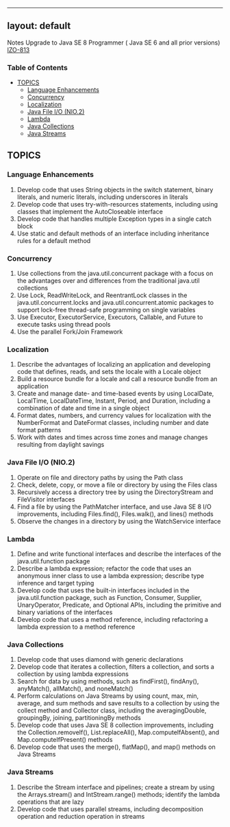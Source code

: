 
---
layout: default
---

Notes Upgrade to Java SE 8 Programmer ( Java SE 6 and all prior versions) [IZO-813](https://education.oracle.com/pls/web_prod-plq-dad/db_pages.getpage?page_id=5001&get_params=p_exam_id:1Z0-813)

### Table of Contents

- [TOPICS](#topics)
	- [Language Enhancements](#)
	- [Concurrency](#)
	- [Localization](#)
	- [Java File I/O (NIO.2)](#)
	- [Lambda](#)
	- [Java Collections](#)
	- [Java Streams](#)


## TOPICS


### Language Enhancements

1. Develop code that uses String objects in the switch statement, binary literals, and numeric literals, including underscores in literals
2. Develop code that uses try-with-resources statements, including using classes that implement the AutoCloseable interface
3. Develop code that handles multiple Exception types in a single catch block
4. Use static and default methods of an interface including inheritance rules for a default method

### Concurrency

1. Use collections from the java.util.concurrent package with a focus on the advantages over and differences from the traditional java.util collections
2. Use Lock, ReadWriteLock, and ReentrantLock classes in the java.util.concurrent.locks and java.util.concurrent.atomic packages to support lock-free thread-safe programming on single variables
3. Use Executor, ExecutorService, Executors, Callable, and Future to execute tasks using thread pools
4. Use the parallel Fork/Join Framework

### Localization

1. Describe the advantages of localizing an application and developing code that defines, reads, and sets the locale with a Locale object
2. Build a resource bundle for a locale and call a resource bundle from an application
3. Create and manage date- and time-based events by using LocalDate, LocalTime, LocalDateTime, Instant, Period, and Duration, including a combination of date and time in a single object
4. Format dates, numbers, and currency values for localization with the NumberFormat and DateFormat classes, including number and date format patterns
5. Work with dates and times across time zones and manage changes resulting from daylight savings

### Java File I/O (NIO.2)

1. Operate on file and directory paths by using the Path class
2. Check, delete, copy, or move a file or directory by using the Files class 
3. Recursively access a directory tree by using the DirectoryStream and FileVisitor interfaces
4. Find a file by using the PathMatcher interface, and use Java SE 8 I/O improvements, including Files.find(), Files.walk(), and lines() methods
5. Observe the changes in a directory by using the WatchService interface

### Lambda

1. Define and write functional interfaces and describe the interfaces of the java.util.function package
2. Describe a lambda expression; refactor the code that uses an anonymous inner class to use a lambda expression; describe type inference and target typing
3. Develop code that uses the built-in interfaces included in the java.util.function package, such as Function, Consumer, Supplier, UnaryOperator, Predicate, and Optional APIs, including the primitive and binary variations of the interfaces
4. Develop code that uses a method reference, including refactoring a lambda expression to a method reference

### Java Collections

1. Develop code that uses diamond with generic declarations
2. Develop code that iterates a collection, filters a collection, and sorts a collection by using lambda expressions
3. Search for data by using methods, such as findFirst(), findAny(), anyMatch(), allMatch(), and noneMatch()
4. Perform calculations on Java Streams by using count, max, min, average, and sum methods and save results to a collection by using the collect method and Collector class, including the averagingDouble, groupingBy, joining, partitioningBy methods
5. Develop code that uses Java SE 8 collection improvements, including the Collection.removeIf(), List.replaceAll(), Map.computeIfAbsent(), and Map.computeIfPresent() methods
6. Develop  code that uses the merge(), flatMap(), and map() methods on Java Streams

### Java Streams

1. Describe the Stream interface and pipelines; create a stream by using the Arrays.stream() and  IntStream.range() methods; identify the lambda operations that are lazy
2. Develop code that uses parallel streams, including decomposition operation and reduction operation in streams







